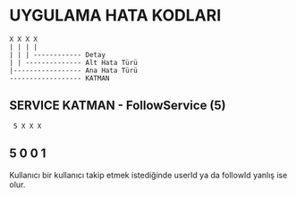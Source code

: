 # UYGULAMA HATA KODLARI
  
    X X X X
    | | | |
    | | | ------------ Detay
    | | -------------- Alt Hata Türü
    |----------------- Ana Hata Türü
    ------------------ KATMAN

## SERVICE KATMAN - FollowService (5)

     5 X X X 
## 5 0 0 1
   Kullanıcı bir kullanıcı takip etmek istediğinde userId ya da followId yanlış ise olur.